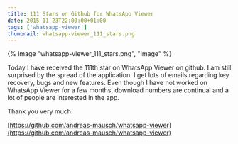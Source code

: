 ```yaml
---
title: 111 Stars on Github for WhatsApp Viewer
date: 2015-11-23T22:00:00+01:00
tags: ['whatsapp-viewer']
thumbnail: whatsapp-viewer_111_stars.png
---
```

{% image "whatsapp-viewer_111_stars.png", "Image" %}

Today I have received the 111th star on WhatsApp Viewer on github.
I am still surprised by the spread of the application.
I get lots of emails regarding key recovery, bugs and new features.
Even though I have not worked on WhatsApp Viewer for a few months, download numbers are continual and a lot of people are interested in the app.

Thank you very much.

[https://github.com/andreas-mausch/whatsapp-viewer](https://github.com/andreas-mausch/whatsapp-viewer)
